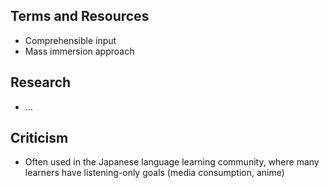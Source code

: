 
## Terms and Resources

- Comprehensible input
- Mass immersion approach
## Research
- ...

## Criticism

 * Often used in the Japanese language learning community, where many learners have listening-only goals (media consumption, anime)